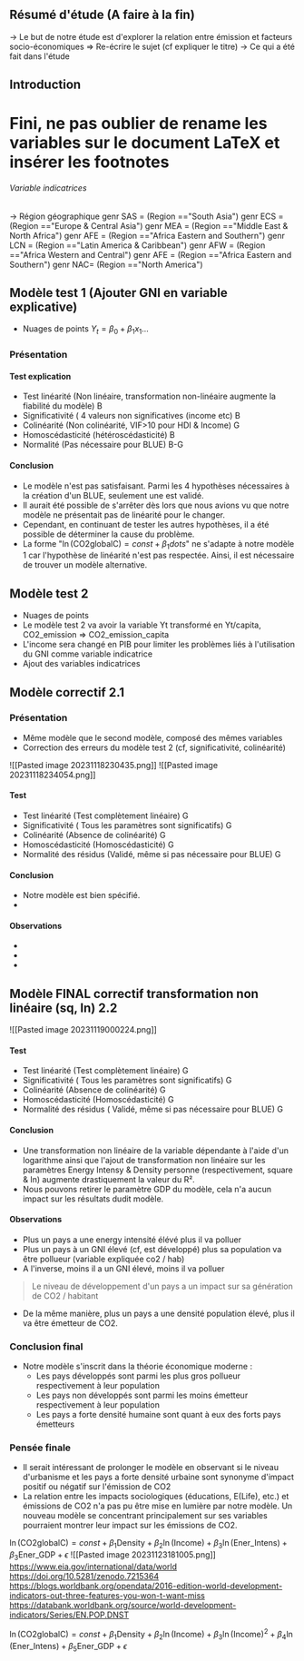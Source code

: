 ## Résumé d'étude (A faire à la fin)
-> Le but de notre étude est d'explorer la relation entre émission et facteurs socio-économiques => Re-écrire le sujet (cf expliquer le titre)
-> Ce qui a été fait dans l'étude

## Introduction
# Fini, ne pas oublier de rename les variables sur le document LaTeX et insérer les footnotes

###### Variable indicatrices
-> Région géographique 
	genr SAS = (Region =="South Asia")
	genr ECS = (Region =="Europe & Central Asia")
	genr MEA = (Region =="Middle East & North Africa")
	genr AFE = (Region =="Africa Eastern and Southern")	
	genr LCN = (Region =="Latin America & Caribbean")
	genr AFW = (Region =="Africa Western and Central")
	genr AFE = (Region =="Africa Eastern and Southern")
	genr NAC= (Region =="North America")
## Modèle test 1  (Ajouter GNI en variable explicative)
-  Nuages de points
$Y_t =\beta_{0}+\beta_{1}x_{1}\dots$
### Présentation

#### Test explication
- Test linéarité (Non linéaire, transformation non-linéaire augmente la fiabilité du modèle) B
- Significativité ( 4 valeurs non significatives (income etc) B 
- Colinéarité (Non colinéarité, VIF>10 pour HDI & Income) G
- Homoscédasticité (hétéroscédasticité) B
- Normalité (Pas nécessaire pour BLUE) B-G
#### Conclusion
- Le modèle n'est pas satisfaisant. Parmi les 4 hypothèses nécessaires à la création d'un BLUE, seulement une est validé. 
- Il aurait été possible de s'arrêter dès lors que nous avions vu que notre modèle ne présentait pas de linéarité pour le changer. 
- Cependant, en continuant de tester les autres hypothèses, il a été possible de déterminer la cause du problème. 
- La forme "$\ln(\text{CO2globalC}) =const+\beta_{1}\text{}dots$" ne s'adapte à notre modèle 1 car l'hypothèse de linéarité n'est pas respectée. Ainsi, il est nécessaire de trouver un modèle alternative.
## Modèle test 2 
- Nuages de points
- Le modèle test 2 va avoir la variable Yt transformé en Yt/capita, CO2_emission => CO2_emission_capita
- L'income sera changé en PIB pour limiter les problèmes liés à l'utilisation du GNI comme variable indicatrice
- Ajout des variables indicatrices
## Modèle correctif 2.1
### Présentation
- Même modèle que le second modèle, composé des mêmes variables
- Correction des erreurs du modèle test 2 (cf, significativité, colinéarité)

![[Pasted image 20231118230435.png]]
![[Pasted image 20231118234054.png]]
#### Test
- Test linéarité (Test complètement linéaire) G
- Significativité ( Tous les paramètres sont significatifs) G
- Colinéarité (Absence de colinéarité) G
- Homoscédasticité (Homoscédasticité) G
- Normalité des résidus (Validé, même si pas nécessaire pour BLUE) G
#### Conclusion
- Notre modèle est bien spécifié.
- 
#### Observations
- 
- 
- 
## Modèle FINAL correctif transformation non linéaire (sq, ln) 2.2
![[Pasted image 20231119000224.png]]
#### Test
- Test linéarité (Test complètement linéaire) G
- Significativité ( Tous les paramètres sont significatifs) G
- Colinéarité (Absence de colinéarité) G
- Homoscédasticité (Homoscédasticité) G
- Normalité des résidus ( Validé, même si pas nécessaire pour BLUE) G
#### Conclusion
- Une transformation non linéaire de la variable dépendante à l'aide d'un logarithme ainsi que l'ajout de transformation non linéaire sur les paramètres Energy Intensy & Density personne (respectivement, square & ln) augmente drastiquement la valeur du R².
- Nous pouvons retirer le paramètre GDP du modèle, cela n'a aucun impact sur les résultats dudit modèle.
#### Observations
- Plus un pays a une energy intensité élévé plus il va polluer
- Plus un pays à un GNI élevé (cf, est développé) plus sa population va être pollueur (variable expliquée co2 / hab)
- A l'inverse, moins il a un GNI élevé, moins il va polluer
> Le niveau de développement d'un pays a un impact sur sa génération de CO2 / habitant
- De la même manière, plus un pays a une densité population élevé, plus il va être émetteur de CO2.
### Conclusion final
- Notre modèle s'inscrit dans la théorie économique moderne : 
	- Les pays développés sont parmi les plus gros pollueur respectivement à leur population
	- Les pays non développés sont parmi les moins émetteur respectivement à leur population
	- Les pays a forte densité humaine sont quant à eux des forts pays émetteurs
### Pensée finale
- Il serait intéressant de prolonger le modèle en observant si le niveau d'urbanisme et les pays a forte densité urbaine sont synonyme d'impact positif ou négatif sur l'émission de CO2
- La relation entre les impacts sociologiques (éducations, E(Life), etc.) et émissions de CO2 n'a pas pu être mise en lumière par notre modèle. Un nouveau modèle se concentrant principalement sur ses variables pourraient montrer leur impact sur les émissions de CO2. 

$\ln(\text{CO2globalC})=const+\beta_{1}\text{Density}+\beta_{2}\ln(\text{Income})+\beta_{3}\ln(\text{Ener\_Intens})+\beta_{3}\text{Ener\_GDP}+\epsilon$
![[Pasted image 20231123181005.png]]
https://www.eia.gov/international/data/world
https://doi.org/10.5281/zenodo.7215364
https://blogs.worldbank.org/opendata/2016-edition-world-development-indicators-out-three-features-you-won-t-want-miss
https://databank.worldbank.org/source/world-development-indicators/Series/EN.POP.DNST


$\ln(\text{CO2globalC})=const+\beta_{1}\text{Density}+\beta_{2}\ln(\text{Income})+\beta_{3}\ln(\text{Income})^2+\beta_{4}\ln(\text{Ener\_Intens})+\beta_{5}\text{Ener\_GDP}+\epsilon$

